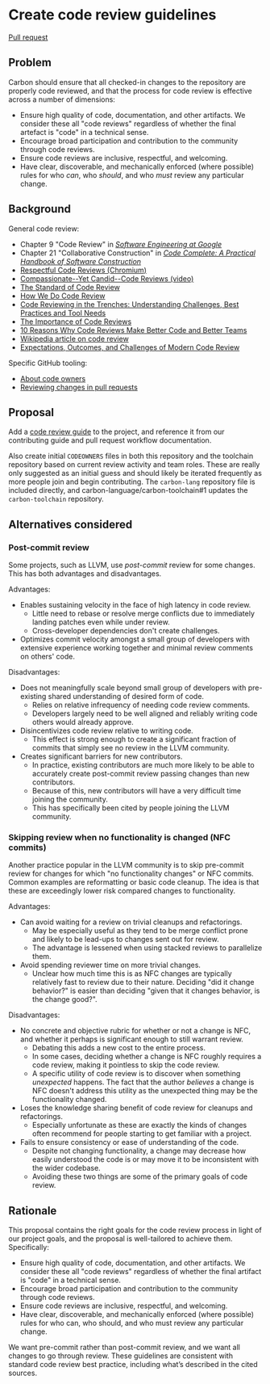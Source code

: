 # Create code review guidelines

<!--
Part of the Carbon Language project, under the Apache License v2.0 with LLVM
Exceptions. See /LICENSE for license information.
SPDX-License-Identifier: Apache-2.0 WITH LLVM-exception
-->

[Pull request](https://github.com/carbon-language/carbon-lang/pull/42)

## Problem

Carbon should ensure that all checked-in changes to the repository are properly
code reviewed, and that the process for code review is effective across a number
of dimensions:

-   Ensure high quality of code, documentation, and other artifacts. We consider
    these all "code reviews" regardless of whether the final artefact is "code"
    in a technical sense.
-   Encourage broad participation and contribution to the community through code
    reviews.
-   Ensure code reviews are inclusive, respectful, and welcoming.
-   Have clear, discoverable, and mechanically enforced (where possible) rules
    for who _can_, who _should_, and who _must_ review any particular change.

## Background

General code review:

-   Chapter 9 "Code Review" in
    _[Software Engineering at Google](https://www.amazon.com/Software-Engineering-Google-Lessons-Programming/dp/1492082791)_
-   Chapter 21 "Collaborative Construction" in
    _[Code Complete: A Practical Handbook of Software Construction](https://www.amazon.com/Code-Complete-Practical-Handbook-Construction/dp/0735619670/)_
-   [Respectful Code Reviews (Chromium)](https://chromium.googlesource.com/chromium/src/+/master/docs/cr_respect.md)
-   [Compassionate--Yet Candid--Code Reviews (video)](https://youtu.be/Ea8EiIPZvh0)
-   [The Standard of Code Review](https://google.github.io/eng-practices/review/reviewer/standard.html)
-   [How We Do Code Review](https://devblogs.microsoft.com/appcenter/how-the-visual-studio-mobile-center-team-does-code-review/)
-   [Code Reviewing in the Trenches: Understanding Challenges, Best Practices and Tool Needs](https://www.microsoft.com/en-us/research/wp-content/uploads/2016/05/MS-Code-Review-Tech-Report-MSR-TR-2016-27.pdf)
-   [The Importance of Code Reviews](https://www.sitepoint.com/the-importance-of-code-reviews/)
-   [10 Reasons Why Code Reviews Make Better Code and Better Teams](https://simpleprogrammer.com/why-code-reviews-make-better-code-teams/)
-   [Wikipedia article on code review](https://en.wikipedia.org/wiki/Code_review)
-   [Expectations, Outcomes, and Challenges of Modern Code Review](https://sback.it/publications/icse2013.pdf)

Specific GitHub tooling:

-   [About code owners](https://help.github.com/en/github/creating-cloning-and-archiving-repositories/about-code-owners)
-   [Reviewing changes in pull requests](https://help.github.com/en/github/collaborating-with-issues-and-pull-requests/reviewing-changes-in-pull-requests)

## Proposal

Add a [code review guide](/docs/project/code_review.md) to the project, and
reference it from our contributing guide and pull request workflow
documentation.

Also create initial `CODEOWNERS` files in both this repository and the toolchain
repository based on current review activity and team roles. These are really
only suggested as an initial guess and should likely be iterated frequently as
more people join and begin contributing. The `carbon-lang` repository file is
included directly, and carbon-language/carbon-toolchain#1 updates the
`carbon-toolchain` repository.

## Alternatives considered

### Post-commit review

Some projects, such as LLVM, use _post-commit_ review for some changes. This has
both advantages and disadvantages.

Advantages:

-   Enables sustaining velocity in the face of high latency in code review.
    -   Little need to rebase or resolve merge conflicts due to immediately
        landing patches even while under review.
    -   Cross-developer dependencies don't create challenges.
-   Optimizes commit velocity amongst a small group of developers with extensive
    experience working together and minimal review comments on others' code.

Disadvantages:

-   Does not meaningfully scale beyond small group of developers with
    pre-existing shared understanding of desired form of code.
    -   Relies on relative infrequency of needing code review comments.
    -   Developers largely need to be well aligned and reliably writing code
        others would already approve.
-   Disincentivizes code review relative to writing code.
    -   This effect is strong enough to create a significant fraction of commits
        that simply see no review in the LLVM community.
-   Creates significant barriers for new contributors.
    -   In practice, existing contributors are much more likely to be able to
        accurately create post-commit review passing changes than new
        contributors.
    -   Because of this, new contributors will have a very difficult time
        joining the community.
    -   This has specifically been cited by people joining the LLVM community.

### Skipping review when no functionality is changed (NFC commits)

Another practice popular in the LLVM community is to skip pre-commit review for
changes for which "no functionality changes" or NFC commits. Common examples are
reformatting or basic code cleanup. The idea is that these are exceedingly lower
risk compared changes to functionality.

Advantages:

-   Can avoid waiting for a review on trivial cleanups and refactorings.
    -   May be especially useful as they tend to be merge conflict prone and
        likely to be lead-ups to changes sent out for review.
    -   The advantage is lessened when using stacked reviews to parallelize
        them.
-   Avoid spending reviewer time on more trivial changes.
    -   Unclear how much time this is as NFC changes are typically relatively
        fast to review due to their nature. Deciding "did it change behavior?"
        is easier than deciding "given that it changes behavior, is the change
        good?".

Disadvantages:

-   No concrete and objective rubric for whether or not a change is NFC, and
    whether it perhaps is significant enough to still warrant review.
    -   Debating this adds a new cost to the entire process.
    -   In some cases, deciding whether a change is NFC roughly requires a code
        review, making it pointless to skip the code review.
    -   A specific utility of code review is to discover when something
        _unexpected_ happens. The fact that the author _believes_ a change is
        NFC doesn't address this utility as the unexpected thing may be the
        functionality changed.
-   Loses the knowledge sharing benefit of code review for cleanups and
    refactorings.
    -   Especially unfortunate as these are exactly the kinds of changes often
        recommend for people starting to get familiar with a project.
-   Fails to ensure consistency or ease of understanding of the code.
    -   Despite not changing functionality, a change may decrease how easily
        understood the code is or may move it to be inconsistent with the wider
        codebase.
    -   Avoiding these two things are some of the primary goals of code review.

## Rationale

This proposal contains the right goals for the code review process in light of
our project goals, and the proposal is well-tailored to achieve them.
Specifically:

-   Ensure high quality of code, documentation, and other artifacts. We consider
    these all "code reviews" regardless of whether the final artifact is "code"
    in a technical sense.
-   Encourage broad participation and contribution to the community through code
    reviews.
-   Ensure code reviews are inclusive, respectful, and welcoming.
-   Have clear, discoverable, and mechanically enforced (where possible) rules
    for who can, who should, and who must review any particular change.

We want pre-commit rather than post-commit review, and we want all changes to go
through review. These guidelines are consistent with standard code review best
practice, including what’s described in the cited sources.
